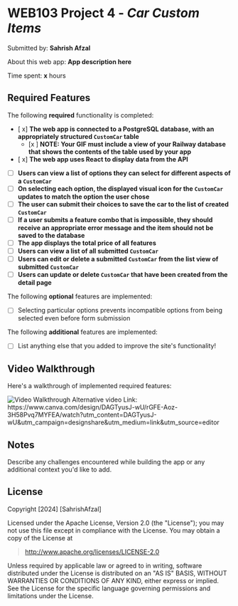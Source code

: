# WEB103 Project 4 - *Car Custom Items*

Submitted by: **Sahrish Afzal**

About this web app: **App description here**

Time spent: **x** hours

## Required Features

The following **required** functionality is completed:

<!-- Make sure to check off completed functionality below -->
- [ x] **The web app is connected to a PostgreSQL database, with an appropriately structured `CustomCar` table**
  - [x ] **NOTE: Your GIF must include a view of your Railway database that shows the contents of the table used by your app**
- [ x] **The web app uses React to display data from the API**
- [ ] **Users can view a list of options they can select for different aspects of a `CustomCar`**
- [ ] **On selecting each option, the displayed visual icon for the `CustomCar` updates to match the option the user chose**
- [ ] **The user can submit their choices to save the car to the list of created `CustomCar`**
- [ ] **If a user submits a feature combo that is impossible, they should receive an appropriate error message and the item should not be saved to the database**
- [ ] **The app displays the total price of all features**
- [ ] **Users can view a list of all submitted `CustomCar`**
- [ ] **Users can edit or delete a submitted `CustomCar` from the list view of submitted `CustomCar`**
- [ ] **Users can update or delete `CustomCar` that have been created from the detail page**

The following **optional** features are implemented:

- [ ] Selecting particular options prevents incompatible options from being selected even before form submission

The following **additional** features are implemented:

- [ ] List anything else that you added to improve the site's functionality!

## Video Walkthrough

Here's a walkthrough of implemented required features:

<img src='https://www.canva.com/design/DAGTyusJ-wU/rGFE-Aoz-3H58Pvq7MYFEA/watch?utm_content=DAGTyusJ-wU&utm_campaign=designshare&utm_medium=link&utm_source=editor' title='Video Walkthrough' width='' alt='Video Walkthrough' />
Alternative video Link:
https://www.canva.com/design/DAGTyusJ-wU/rGFE-Aoz-3H58Pvq7MYFEA/watch?utm_content=DAGTyusJ-wU&utm_campaign=designshare&utm_medium=link&utm_source=editor

## Notes

Describe any challenges encountered while building the app or any additional context you'd like to add.

## License

Copyright [2024] [SahrishAfzal]

Licensed under the Apache License, Version 2.0 (the "License"); you may not use this file except in compliance with the License. You may obtain a copy of the License at

> http://www.apache.org/licenses/LICENSE-2.0

Unless required by applicable law or agreed to in writing, software distributed under the License is distributed on an "AS IS" BASIS, WITHOUT WARRANTIES OR CONDITIONS OF ANY KIND, either express or implied. See the License for the specific language governing permissions and limitations under the License.
